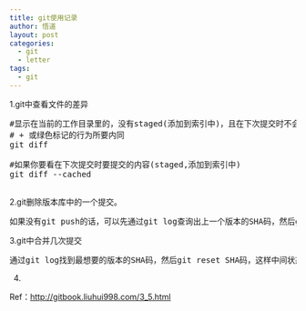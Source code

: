 ```yaml
---
title: git使用记录
author: 悟道
layout: post
categories:
  - git
  - letter
tags:
  - git
---
```


1.git中查看文件的差异

<pre class="brush: bash; title: ; notranslate" title="">#显示在当前的工作目录里的，没有staged(添加到索引中)，且在下次提交时不会被提交的修改。
# + 或绿色标记的行为所要内同
git diff  

#如果你要看在下次提交时要提交的内容(staged,添加到索引中)
git diff --cached

</pre>

2.git删除版本库中的一个提交。

<pre class="brush: bash; title: ; notranslate" title="">如果没有git push的话，可以先通过git log查询出上一个版本的SHA码，然后git reset XXXXX退回到上一个版本.
</pre>

3.git中合并几次提交

<pre class="brush: bash; title: ; notranslate" title="">通过git log找到最想要的版本的SHA码，然后git reset SHA码，这样中间状态被消除，但是程序却没有变，再执行add-commit，提交就可以了。
</pre>

4.

Ref：http://gitbook.liuhui998.com/3_5.html
